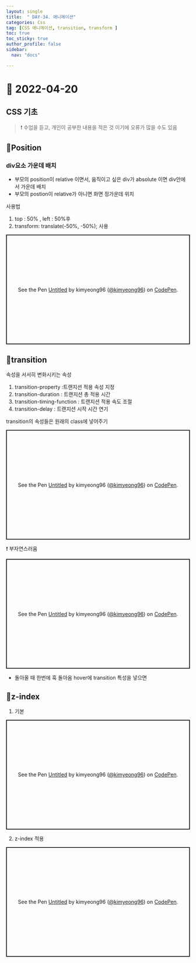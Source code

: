 ```yaml
---
layout: single
title:  " DAY-34. 애니메이션"
categories: Css
tag: [CSS 애니메이션, transition, transform ]
toc: true
toc_sticky: true
author_profile: false
sidebar:
  nav: "docs"

---
```



# 🎨 2022-04-20

## CSS 기초

<!--Quote-->

> ❗ 수업을 듣고, 개인이 공부한 내용을 적은 것 이기에 오류가 많을 수도 있음



## 🔔Position

### div요소 가운데 배치
- 부모의 position이 relative 이면서, 움직이고 싶은 div가 absolute 이면 div안에서 가운데 배치
- 부모의 postion이 relative가 아니면 화면 정가운데 위치




사용법
1. top : 50% , left : 50%후
2. transform: translate(-50%, -50%); 사용


<p class="codepen" data-height="300" data-default-tab="html,result" data-slug-hash="dyJadJy" data-user="kimyeong96" style="height: 300px; box-sizing: border-box; display: flex; align-items: center; justify-content: center; border: 2px solid; margin: 1em 0; padding: 1em;">
  <span>See the Pen <a href="https://codepen.io/kimyeong96/pen/dyJadJy">
  Untitled</a> by kimyeong96 (<a href="https://codepen.io/kimyeong96">@kimyeong96</a>)
  on <a href="https://codepen.io">CodePen</a>.</span>
</p>
<script async src="https://cpwebassets.codepen.io/assets/embed/ei.js"></script>


## 🔔transition
속성을 서서히 변화시키는 속성

1. transition-property :트랜지션 적용 속성 지정
2. transition-duration : 트랜지션 총 적용 시간
3. transition-timing-function : 트랜지션 적용 속도 조절
4. transition-delay : 트랜지션 시작 시간 연기


transition의 속성들은 원래의 class에 넣어주기
<p class="codepen" data-height="300" data-default-tab="html,result" data-slug-hash="dyJamyM" data-user="kimyeong96" style="height: 300px; box-sizing: border-box; display: flex; align-items: center; justify-content: center; border: 2px solid; margin: 1em 0; padding: 1em;">
  <span>See the Pen <a href="https://codepen.io/kimyeong96/pen/dyJamyM">
  Untitled</a> by kimyeong96 (<a href="https://codepen.io/kimyeong96">@kimyeong96</a>)
  on <a href="https://codepen.io">CodePen</a>.</span>
</p>
<script async src="https://cpwebassets.codepen.io/assets/embed/ei.js"></script>


❗ 부자연스러움
<p class="codepen" data-height="300" data-default-tab="html,result" data-slug-hash="dyJamyM" data-user="kimyeong96" style="height: 300px; box-sizing: border-box; display: flex; align-items: center; justify-content: center; border: 2px solid; margin: 1em 0; padding: 1em;">
  <span>See the Pen <a href="https://codepen.io/kimyeong96/pen/dyJamyM">
  Untitled</a> by kimyeong96 (<a href="https://codepen.io/kimyeong96">@kimyeong96</a>)
  on <a href="https://codepen.io">CodePen</a>.</span>
</p>
<script async src="https://cpwebassets.codepen.io/assets/embed/ei.js"></script>

- 돌아올 때 한번에 훅 돌아옴 hover에 transition 특성을 넣으면



## 🔔z-index

1. 기본
<p class="codepen" data-height="300" data-default-tab="html,result" data-slug-hash="WNdPyoj" data-user="kimyeong96" style="height: 300px; box-sizing: border-box; display: flex; align-items: center; justify-content: center; border: 2px solid; margin: 1em 0; padding: 1em;">
  <span>See the Pen <a href="https://codepen.io/kimyeong96/pen/WNdPyoj">
  Untitled</a> by kimyeong96 (<a href="https://codepen.io/kimyeong96">@kimyeong96</a>)
  on <a href="https://codepen.io">CodePen</a>.</span>
</p>
<script async src="https://cpwebassets.codepen.io/assets/embed/ei.js"></script>




2. z-index 적용
<p class="codepen" data-height="300" data-default-tab="html,result" data-slug-hash="WNdPyoj" data-user="kimyeong96" style="height: 300px; box-sizing: border-box; display: flex; align-items: center; justify-content: center; border: 2px solid; margin: 1em 0; padding: 1em;">
  <span>See the Pen <a href="https://codepen.io/kimyeong96/pen/WNdPyoj">
  Untitled</a> by kimyeong96 (<a href="https://codepen.io/kimyeong96">@kimyeong96</a>)
  on <a href="https://codepen.io">CodePen</a>.</span>
</p>
<script async src="https://cpwebassets.codepen.io/assets/embed/ei.js"></script>